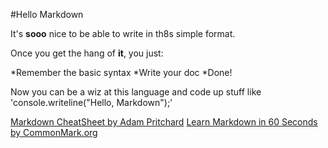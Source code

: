 #Hello Markdown

It's **sooo** nice to be able to write in th8s simple format.

Once you get the hang of **it**, you just:

*Remember the basic syntax
*Write your doc
*Done!

Now you can be a wiz at this language and code up stuff like 'console.writeline("Hello, Markdown");'

[Markdown CheatSheet by Adam Pritchard](https://github.com/adam-p/markdown-here/wiki/Markdown-Cheatsheet)
[Learn Markdown in 60 Seconds by CommonMark.org](http://commonmark.org/help/)

